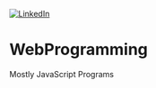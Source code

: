
[![LinkedIn](https://img.shields.io/badge/follow-@malikazad-blue.svg)](https://linkedin.com/in/malikazad)


# WebProgramming
Mostly JavaScript Programs

